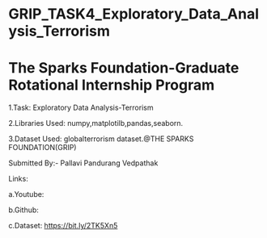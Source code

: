 # GRIP_TASK4_Exploratory_Data_Analysis_Terrorism

# The Sparks Foundation-Graduate Rotational Internship Program

1.Task: Exploratory Data Analysis-Terrorism

2.Libraries Used: numpy,matplotilb,pandas,seaborn.

3.Dataset Used: globalterrorism dataset.@THE SPARKS FOUNDATION(GRIP)

Submitted By:- Pallavi Pandurang Vedpathak

Links:

a.Youtube:

b.Github:

c.Dataset: https://bit.ly/2TK5Xn5
